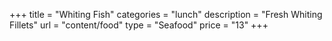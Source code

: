 +++
title = "Whiting Fish"
categories = "lunch"
description = "Fresh Whiting Fillets"
url = "content/food"
type = "Seafood"
price = "13"
+++



